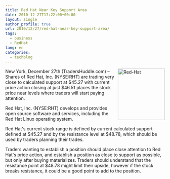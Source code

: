 ```yaml
---
title: Red Hat Near Key Support Area
date: 2010-12-27T17:22:00+00:00
layout: single
author_profile: true
url: 2010/12/27/red-hat-near-key-support-area/
tags:
  - business
  - RedHat
lang: en
categories: 
  - techblog
---
```

[<img title="Red-Hat" border="0" alt="Red-Hat" align="right" src="http://lh3.ggpht.com/_vaUVXcmC3OI/TRjEN6M7SvI/AAAAAAAADio/JhU8bw8Cfjs/Red-Hat_thumb%5B2%5D.jpg?imgmax=800" width="148" height="162" />](http://lh5.ggpht.com/_vaUVXcmC3OI/TRjEMKQ4rbI/AAAAAAAADik/9_n-CCIxk8M/s1600-h/Red-Hat%5B4%5D.jpg)New York, December 27th (TradersHuddle.com) – Shares of Red Hat, Inc. (NYSE:RHT) are trading very close to calculated support at $45.27 with current price action closing at just $46.51 places the stock price near levels where traders will start paying attention.

Red Hat, Inc. (NYSE:RHT) develops and provides open source software and services, including the Red Hat Linux operating system.

Red Hat's current stock range is defined by current calculated support defined at $45.27 and by the resistance level at $48.78, which should be used by traders planning their trades.

Traders wanting to establish a position should place close attention to Red Hat's price action, and establish a position as close to support as possible, but only after buying materializes. Traders should understand that the resistance point at $48.78 might limit their upside, however if the stock breaks resistance, it could be a good point to add to the position.